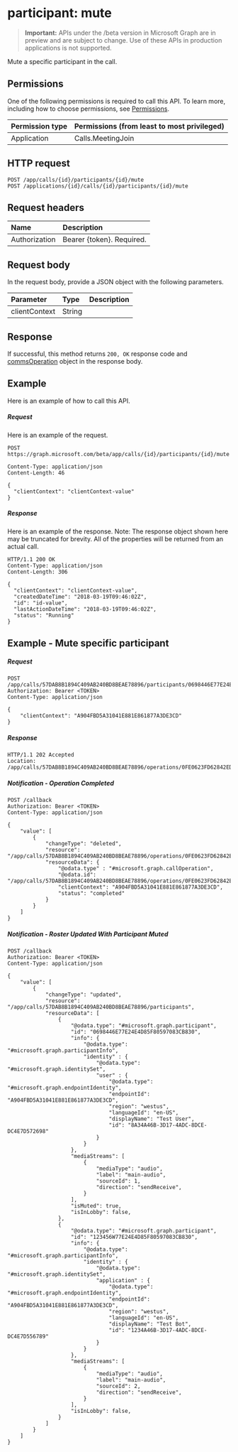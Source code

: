 ﻿# participant: mute

> **Important:** APIs under the /beta version in Microsoft Graph are in preview and are subject to change. Use of these APIs in production applications is not supported.

Mute a specific participant in the call.

## Permissions

One of the following permissions is required to call this API. To learn more, including how to choose permissions, see [Permissions](../../../concepts/permissions_reference.md).

| Permission type | Permissions (from least to most privileged) |
| :-------------- | :------------------------------------------ |
| Application     | Calls.MeetingJoin                           |

## HTTP request
<!-- { "blockType": "ignored" } -->
```http
POST /app/calls/{id}/participants/{id}/mute
POST /applications/{id}/calls/{id}/participants/{id}/mute
```

## Request headers
| Name          | Description               |
|:--------------|:--------------------------|
| Authorization | Bearer {token}. Required. |

## Request body
In the request body, provide a JSON object with the following parameters.

| Parameter      | Type    |Description|
|:---------------|:--------|:----------|
|clientContext|String||

## Response
If successful, this method returns `200, OK` response code and [commsOperation](../resources/commsOperation.md) object in the response body.

## Example
Here is an example of how to call this API.

##### Request
Here is an example of the request.
<!-- {
  "blockType": "request",
  "name": "participant_mute"
}-->
```http
POST https://graph.microsoft.com/beta/app/calls/{id}/participants/{id}/mute

Content-Type: application/json
Content-Length: 46

{
  "clientContext": "clientContext-value"
}
```

##### Response
Here is an example of the response. Note: The response object shown here may be truncated for brevity. All of the properties will be returned from an actual call.
<!-- {
  "blockType": "response",
  "truncated": true,
  "@odata.type": "microsoft.graph.commsOperation"
} -->
```http
HTTP/1.1 200 OK
Content-Type: application/json
Content-Length: 306

{
  "clientContext": "clientContext-value",
  "createdDateTime": "2018-03-19T09:46:02Z",
  "id": "id-value",
  "lastActionDateTime": "2018-03-19T09:46:02Z",
  "status": "Running"
}
```

## Example - Mute specific participant

##### Request

``` http
POST /app/calls/57DAB8B1894C409AB240BD8BEAE78896/participants/0698446E77E24E4D85F80597083CB830/mute
Authorization: Bearer <TOKEN>
Content-Type: application/json

{
    "clientContext": "A904FBD5A31041E881E861877A3DE3CD"
}
```

##### Response

``` http
HTTP/1.1 202 Accepted
Location: /app/calls/57DAB8B1894C409AB240BD8BEAE78896/operations/0FE0623FD62842EDB4BD8AC290072CC5
```

##### Notification - Operation Completed

``` http
POST /callback
Authorization: Bearer <TOKEN>
Content-Type: application/json

{
    "value": [
        {
            "changeType": "deleted",
            "resource": "/app/calls/57DAB8B1894C409AB240BD8BEAE78896/operations/0FE0623FD62842EDB4BD8AC290072CC5",
            "resourceData": {
                "@odata.type" : "#microsoft.graph.callOperation",
                "@odata.id": "/app/calls/57DAB8B1894C409AB240BD8BEAE78896/operations/0FE0623FD62842EDB4BD8AC290072CC5",
                "clientContext": "A904FBD5A31041E881E861877A3DE3CD",
                "status": "completed"
            }
        }
    ]
}
```

##### Notification - Roster Updated With Participant Muted

``` http
POST /callback
Authorization: Bearer <TOKEN>
Content-Type: application/json

{
    "value": [
        {
            "changeType": "updated",
            "resource": "/app/calls/57DAB8B1894C409AB240BD8BEAE78896/participants",
            "resourceData": [
                {
                    "@odata.type": "#microsoft.graph.participant",
                    "id": "0698446E77E24E4D85F80597083CB830",
                    "info": {
                        "@odata.type": "#microsoft.graph.participantInfo",
                        "identity" : {
                            "@odata.type": "#microsoft.graph.identitySet",
                            "user" : {
                                "@odata.type": "#microsoft.graph.endpointIdentity",
                                "endpointId": "A904FBD5A31041E881E861877A3DE3CD",
                                "region": "westus",
                                "languageId": "en-US",
                                "displayName": "Test User",
                                "id": "8A34A46B-3D17-4ADC-8DCE-DC4E7D572698"
                            }
                        }
                    },
                    "mediaStreams": [
                        {
                            "mediaType": "audio",
                            "label": "main-audio",
                            "sourceId": 1,
                            "direction": "sendReceive",
                        }
                    ],
                    "isMuted": true,
                    "isInLobby": false,
                },
                {
                    "@odata.type": "#microsoft.graph.participant",
                    "id": "123456W77E24E4D85F80597083CB830",
                    "info": {
                        "@odata.type": "#microsoft.graph.participantInfo",
                        "identity" : {
                            "@odata.type": "#microsoft.graph.identitySet",
                            "application" : {
                                "@odata.type": "#microsoft.graph.endpointIdentity",
                                "endpointId": "A904FBD5A31041E881E861877A3DE3CD",
                                "region": "westus",
                                "languageId": "en-US",
                                "displayName": "Test Bot",
                                "id": "1234A46B-3D17-4ADC-8DCE-DC4E7D556789"
                            }
                        }
                    },
                    "mediaStreams": [
                        {
                            "mediaType": "audio",
                            "label": "main-audio",
                            "sourceId": 2,
                            "direction": "sendReceive",
                        }
                    ],
                    "isInLobby": false,
                }
            ]
        }
    ]
}
```

<!-- uuid: 8fcb5dbc-d5aa-4681-8e31-b001d5168d79
2015-10-25 14:57:30 UTC -->
<!-- {
  "type": "#page.annotation",
  "description": "participant: mute",
  "keywords": "",
  "section": "documentation",
  "tocPath": ""
}-->

